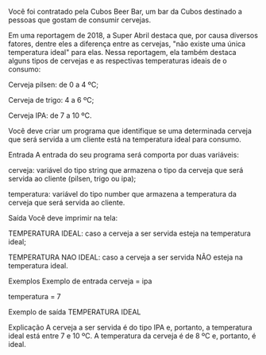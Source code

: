 Você foi contratado pela Cubos Beer Bar, um bar da Cubos destinado a pessoas que gostam de consumir cervejas.

Em uma reportagem de 2018, a Super Abril destaca que, por causa diversos fatores, dentre eles a diferença entre as cervejas, "não existe uma única temperatura ideal" para elas. Nessa reportagem, ela também destaca alguns tipos de cervejas e as respectivas temperaturas ideais de o consumo:

Cerveja pilsen: de 0 a 4 ºC;

Cerveja de trigo: 4 a 6 ºC;

Cerveja IPA: de 7 a 10 ºC.

Você deve criar um programa que identifique se uma determinada cerveja que será servida a um cliente está na temperatura ideal para consumo.

Entrada
A entrada do seu programa será comporta por duas variáveis:

cerveja: variável do tipo string que armazena o tipo da cerveja que será servida ao cliente (pilsen, trigo ou ipa);

temperatura: variável do tipo number que armazena a temperatura da cerveja que será servida ao cliente.

Saída
Você deve imprimir na tela:

TEMPERATURA IDEAL: caso a cerveja a ser servida esteja na temperatura ideal;

TEMPERATURA NAO IDEAL: caso a cerveja a ser servida NÃO esteja na temperatura ideal.

Exemplos
Exemplo de entrada
cerveja = ipa

temperatura = 7

Exemplo de saída
TEMPERATURA IDEAL

Explicação
A cerveja a ser servida é do tipo IPA e, portanto, a temperatura ideal está entre 7 e 10 ºC. A temperatura da cerveja é de 8 ºC e, portanto, é ideal.


